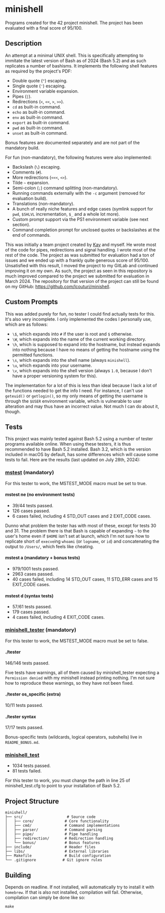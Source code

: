 # minishell

Programs created for the 42 project minishell. The project has been evaluated with a final score of 95/100.

## Description

An attempt at a minimal UNIX shell. This is specifically attempting to immitate the latest version of Bash as of 2024 (Bash 5.2) and as such replicates a number of bashisms. It implements the following shell features as required by the project's PDF:

* Double quote (`"`) escaping.
* Single quote (`'`) escaping.
* Environment variable expansion.
* Pipes (`|`).
* Redirections (`<`, `<<`, `>`, `>>`).
* `cd` as built-in command.
* `echo` as built-in command.
* `env` as built-in command.
* `export` as built-in command.
* `pwd` as built-in command.
* `unset` as built-in command.

Bonus features are documented separately and are not part of the mandatory build.

For fun (non-mandatory), the following features were also implemented:

* Backslash (`\`) escaping.
* Comments (`#`).
* More redirections (`<<<`, `<>`).
* Tilde `~` expansion.
* Semi-colon (`;`) command splitting (non-mandatory).
* Running commands externally with the `-c` argument (removed for evaluation build).
* Translations (non-mandatory).
* A bunch of really niche features and edge cases (symlink support for `pwd`, `$SHLVL` incrementation, `$_` and a whole lot more).
* Custom prompt support via the PS1 environment variable (see next section).
* Command completion prompt for unclosed quotes or backslashes at the end of commands.

This was initially a team project created by [Kay](https://github.com/kay30kim) and myself. He wrote most of the code for pipes, redirections and signal handling. I wrote most of the rest of the code. The project as was submitted for evaluation had a ton of issues and we ended up with a frankly quite generous score of 95/100. Unsatisfied with this result, I moved the project to my GitLab and continued improving it on my own. As such, the project as seen in this repository is much improved compared to the project we submitted for evaluation in March 2024. The repository for that version of the project can still be found on my GitHub: https://github.com/lcouturi/minishell.

## Custom Prompts

This was added purely for fun, no tester I could find actually tests for this. It's also very incomplete. I only implemented the codes I personally use, which are as follows:

* `\$`, which expands into `#` if the user is root and `$` otherwise.
* `\W`, which expands into the name of the current working directory.
* `\h`, which is supposed to expand into the hostname, but instead expands into nothing because I have no means of getting the hostname using the permitted functions.
* `\s`, which expands into the shell name (always `minishell`).
* `\u`, which expands into your username.
* `\v`, which expands into the shell version (always `1.0`, because I don't have a proper versioning system for this).

The implementation for a lot of this is less than ideal because I lack a lot of the functions needed to get the info I need. For instance, I can't use `geteuid()` or `getlogin()`, so my only means of getting the username is through the `$USER` environment variable, which is vulnerable to user alteration and may thus have an incorrect value. Not much I can do about it, though.

## Tests

This project was mainly tested against Bash 5.2 using a number of tester programs available online. When using these testers, it is thus recommended to have Bash 5.2 installed. Bash 3.2, which is the version included in macOS by default, has some differences which will cause some tests to fail. Here are the results (last updated on July 28th, 2024):

### [mstest](https://github.com/zstenger93/42_minishell_tester) (mandatory)

For this tester to work, the MSTEST_MODE macro must be set to true.

#### mstest ne (no environment tests)

* 39/44 tests passed.
* 126 cases passed.
* 6 cases failed, including 4 STD_OUT cases and 2 EXIT_CODE cases.

Dunno what problem the tester has with most of these, except for tests 30 and 31. The problem there is that Bash is capable of expanding `~` to the user's home even if `$HOME` isn't set at launch, which I'm not sure how to replicate short of `execve`ing `whoami` (or `logname`, or `id`) and concatenating the output to `/Users/`, which feels like cheating.

#### mstest a (mandatory + bonus tests)

* 979/1001 tests passed.
* 2963 cases passed.
* 40 cases failed, including 14 STD_OUT cases, 11 STD_ERR cases and 15 EXIT_CODE cases.

#### mstest d (syntax tests)

* 57/61 tests passed.
* 179 cases passed.
* 4 cases failed, including 4 EXIT_CODE cases.

### [minishell_tester](https://github.com/LucasKuhn/minishell_tester) (mandatory)

For this tester to work, the MSTEST_MODE macro must be set to false.

#### ./tester

146/146 tests passed.

Five tests have warnings, all of them caused by minishell_tester expecting a `Permission denied` with my minishell instead printing nothing. I'm not sure how to reproduce these warnings, so they have not been fixed.

#### ./tester os_specific (extra)

10/11 tests passed.

#### ./tester syntax

17/17 tests passed.

Bonus-specific tests (wildcards, logical operators, subshells) live in `README_BONUS.md`.

### [minishell_test](https://github.com/cacharle/minishell_test)

* 1034 tests passed.
* 81 tests failed.

For this tester to work, you must change the path in line 25 of minishell_test.cfg to point to your installation of Bash 5.2.

## Project Structure

```
minishell/
├── src/                    # Source code
│   ├── core/              # Core functionality
│   ├── cmd/               # Command implementations
│   ├── parser/            # Command parsing
│   ├── pipe/              # Pipe handling
│   ├── redirection/       # Redirection handling
│   └── bonus/             # Bonus features
├── include/               # Header files
├── libs/                  # External libraries
├── Makefile               # Build configuration
└── .gitignore            # Git ignore rules
```

## Building

Depends on readline. If not installed, will automatically try to install it with `homebrew`. If that is also not installed, compilation will fail. Otherwise, compilation can simply be done like so:

	make
